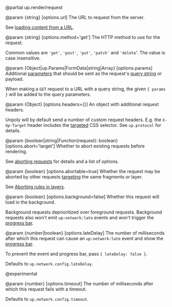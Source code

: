 @partial up.render/request

@param {string} [options.url]
  The URL to request from the server.

  See [loading content from a URL](/providing-html#url).

@param {string} [options.method='get']
  The HTTP method to use for the request.

  Common values are `'get'`, `'post'`, `'put'`, `'patch'` and `'delete`'.
  The value is case insensitive.

@param {Object|up.Params|FormData|string|Array} [options.params]
  Additional [parameters](/up.Params) that should be sent as the request's
  [query string](https://en.wikipedia.org/wiki/Query_string) or payload.

  When making a `GET` request to a URL with a query string, the given `{ params }` will be added
  to the query parameters.

@param {Object} [options.headers={}]
  An object with additional request headers.

  Unpoly will by default send a number of custom request headers.
  E.g. the `X-Up-Target` header includes the [targeted](/targeting-fragments) CSS selector.
  See `up.protocol` for details.

@param {boolean|string|Function(request): boolean} [options.abort='target']
  Whether to abort existing requests before rendering.

  See [aborting requests](/aborting-requests) for details and a list of options.

@param {boolean} [options.abortable=true]
  Whether the request may be aborted by other requests [targeting](/targeting-fragments)
  the same fragments or layer.

  See [Aborting rules in layers](/aborting-requests#layers).

@param {boolean} [options.background=false]
  Whether this request will load in the background.

  Background requests deprioritized over foreground requests.
  Background requests also won't emit `up:network:late` events and won't trigger
  the [progress bar](/progress-bar).

@param {number|boolean} [options.lateDelay]
  The number of milliseconds after which this request can cause
  an `up:network:late` event and show the [progress bar](/progress-bar).

  To prevent the event and progress bar, pass `{ lateDelay: false }`.

  Defaults to `up.network.config.lateDelay`.

  @experimental

@param {number} [options.timeout]
  The number of milliseconds after which this request fails with a timeout.

  Defaults to `up.network.config.timeout`.
